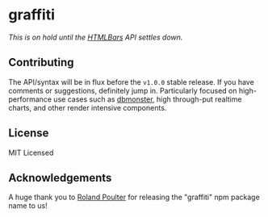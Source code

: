 # graffiti

*This is on hold until the [HTMLBars](https://github.com/tildeio/htmlbars) API settles down.*

## Contributing
The API/syntax will be in flux before the `v1.0.0` stable release. If you have comments or suggestions, definitely jump in. Particularly focused on high-performance use cases such as [dbmonster](https://dbmonster.firebaseapp.com/), high through-put realtime charts, and other render intensive components.

## License
MIT Licensed

## Acknowledgements
A huge thank you to [Roland Poulter](https://github.com/rolandpoulter) for releasing the "graffiti" npm package name to us!
